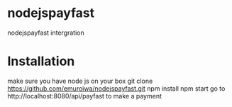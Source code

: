 # nodejspayfast
nodejspayfast intergration

# Installation 
make sure you have node js on your box
git clone https://github.com/emuroiwa/nodejspayfast.git
npm install
npm start
go to http://localhost:8080/api/payfast to make a payment
